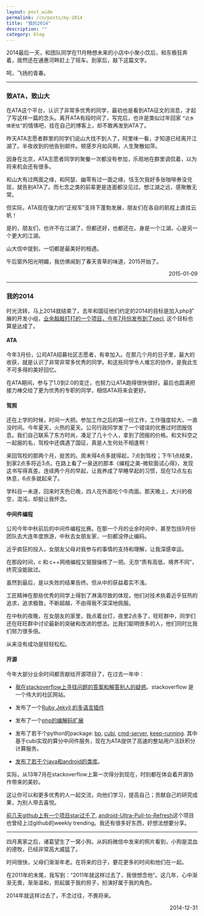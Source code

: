 ```yaml
---
layout: post_wide
permalink: /cn/posts/my-2014
title: "我的2014"
description: ""
category: blog
---
```


2014最后一天，和团队同学在11月畅想未来的小店中小聚小饮后，和东极狂奔着，居然还在通惠河畔赶上了班车。到家后，敲下这篇文字。

呵，飞扬的青春。

---

### 致ATA，致山大

在ATA这个平台，认识了非常多优秀的同学，最初也是看到ATA征文的消息，才起了写这样一篇的念头。离开ATA有段时间了，写完后，也许是类似过年回家 `“近乡情更怯”`的情愫吧，挂在自己的博客上，却不敢再发到ATA了。

昨天ATA志愿者群里的同学们说山大找不到人了，阿里味一看，才知道已经离开江湖了。半夜收到的他告别邮件。顿感岁月如风啊，人生聚散如萍。

因身在北京，ATA志愿者同学的聚餐一次都没有参加，乐观地在群里调侃着，以为将来机会还有很多。

和山大有过两面之缘，和阿瑟、幽零有过一面之缘，恬玉欠我好多张咖啡券没兑现，就告别ATA了。而七念之类的前辈更是连面都没见过。想江湖之远，感聚散无常。

但实际，ATA现在强力的“正规军”支持下蓬勃发展，朋友们在各自的航程上直挂云帆！

是的，朋友们，也许不在江湖了，但都还好，也都还在。身是一个江湖，心是另一个更大的江湖。

山大信中提到，一切都是最美好的相遇。

午后窗外阳光明媚，我仿佛闻到了春天青草的味道，2015开始了。

<p style='text-align:right'>2015-01-09</p>

---

### 我的2014

时光流转，马上2014就结束了。去年和国征他们约定的2014的目标是加入php扩展的开发小组，[业余敲敲打打的一个项目，今年7月份发布到了pecl](http://pecl.php.net/package/binpack), 这个目标也算是达成了。

#### ATA

今年3月份，公司ATA招募社区志愿者，有幸加入。在那几个月的日子里，最大的收获，就是认识了非常非常多优秀的同学。和这些同学令人难忘的协作，是我此生不可多得的美好回忆。

在ATA期间，参与了1.0到2.0的变迁，也努力让ATA跑得很快很好。最后也圆满把接力棒交给了更为优秀的专职的同学，相信ATA将来会更好。

#### 驾照

还在上学的时候，时间一大把。参加工作之后的第一份工作，工作强度较大，一直没时间。今年夏天，火热的夏天。公司行政同学发了一个错误的优惠过时团报信息。我们自己联系了东方时尚，凑足了几十个人，拿到了团报的价格。和文科空之一起报的名，驾校中还偶遇了国征，真是人生何处不相逢啊！

来回驾校的那两个月，挺苦的。周末得4点多就得起，7点到驾校；下午1点结束，到家2点多将近3点。在路上看了一泉送的那本《编程之美-微软面试心得》，发现这书写得真差。连续两个月的早起，让我养成了早睡早起的习惯，现在12点左右休息，6点多就起来了。

学科目一未遂，回来时天色已晚，四人在外面吃个牛肉面。那天晚上，大兴的夜空，混沌，却挺让我怀念。

<!---
#### 求婚

一直没有合适的机会，这次的机会，一定很合适！[9月19日，公司IPO当晚，北京通惠的晚会上，终于把这事情办了](http://weibo.com/1503535883/BnLNS7Vb1)。感谢一泉不远万里帮我带戒指回来。晚会上幸得文科帮助，帮我稳住烦躁要回家的她。也幸得安国的帮助，让我有上台的机会。

感谢[ATA的祝福](http://www.atatech.org/ask/22437)。

找一个她，对她好，是一件幸福的事情。`我愿如星君如月，夜夜流光相皎洁`。

-->

#### 中间件编程

公司今年中秋前后的中间件编程比赛。在那一个月的业余时间中，甚至包括9月份团队去大连年度旅游，中秋去女朋友家，一刻都没停止编码。

近乎疯狂的投入，女朋友父母对我参与的事情的支持和理解，让我深感幸运。

在那段时间，c 和 c++网络编程又狠狠操练了一把。无奈“质有高低，境界不同”，终究没能敌过。

虽然到最后，是以失败的结果告终。但从中的获益着实不浅。

工匠精神在那些优秀的同学上得到了淋漓尽致的体现，他们对技术执着近乎狂热的追求，追求极致，不断超越，不由得我不深深地佩服。

在中秋的夜晚，在女朋友的家里，我点着台灯，夜里2点多了，旺旺群中，同学们还在旺旺群中讨论最新的突破和改进的想法。比我们聪明很多的人，他们同时比我们努力很多倍。

从来没有成功是轻轻松松。

#### 开源

今年大部分业余时间都贡献给开源项目了，在过去一年中：

*  [我在stackoverflow上寻找问题的答案和解答别人的疑惑](http://stackoverflow.com/users/2446397/srain)。stackoverflow 是一个伟大的社区网站。

*  发布了一个[Ruby Jekyll 的多语言插件](https://rubygems.org/gems/jekyll-multiple-languages)

*  发布了一个[php的编解码扩展](http://pecl.php.net/package/binpack)

*  发布了若干个python的package: [bp](https://pypi.python.org/pypi/bp/), [cubi](https://pypi.python.org/pypi/cubi/), [cmd-server](https://pypi.python.org/pypi/keep-running), [keep-running](https://pypi.python.org/pypi/keep-running/).
   其中基于cubi实现的算分中间件服务，现在为ATA提供了高速的整站用户活跃积分计算服务。

*  [发布了若干个java和android的类库](http://search.maven.org/#search%7Cga%7C1%7Cin.srain)。

实际，从13年7月在stackoverflow上第一次得分到现在，时刻都在体会着开源协作带来的美妙。

这让你可以和更多优秀的人一起交流，向他们学习，提高自己；贡献自己的研究成果，为别人带去喜悦。

[前几天github上有一个项目star过千了](https://github.com/liaohuqiu), [android-Ultra-Pull-to-Refresh](https://github.com/liaohuqiu/android-Ultra-Pull-To-Refresh)这个项目也曾经上过github的weekly trending。我还有很多好东西，好想法想要分享。

---

四月离家之后，诸葛望生了一窝小狗。从妈妈微信中发来的照片看到，小狗是混血的德牧，已经非常高大威猛了。

时间很快，父母们渐渐年老。在将来的日子，要花更多的时间和他们在一起。

在2011年的末尾，我写到：“2011年就这样过去了，我很想念他”。这几年，心中渐渐无畏，渐渐温和，担起属于我的担子，扮演好属于我的角色。

2014年就这样过去了，不念过往，不畏将来。

<p style='text-align:right'>2014-12-31</p>
